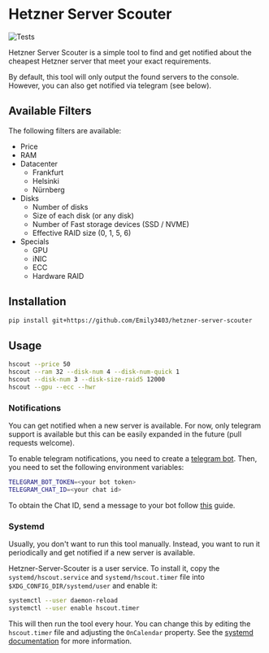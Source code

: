 # Hetzner Server Scouter

![Tests](https://github.com/Emily3403/hetzner-server-scouter/actions/workflows/tests.yml/badge.svg)

Hetzner Server Scouter is a simple tool to find and get notified about the cheapest Hetzner server that meet your exact requirements.

By default, this tool will only output the found servers to the console. However, you can also get notified via telegram (see below).

## Available Filters

The following filters are available:
- Price
- RAM
- Datacenter 
  - Frankfurt
  - Helsinki
  - Nürnberg
- Disks
  - Number of disks
  - Size of each disk (or any disk)
  - Number of Fast storage devices (SSD / NVME)
  - Effective RAID size (0, 1, 5, 6)
- Specials 
  - GPU
  - iNIC
  - ECC
  - Hardware RAID

## Installation

```bash
pip install git+https://github.com/Emily3403/hetzner-server-scouter
```

## Usage

```bash
hscout --price 50
hscout --ram 32 --disk-num 4 --disk-num-quick 1
hscout --disk-num 3 --disk-size-raid5 12000
hscout --gpu --ecc --hwr
```

### Notifications

You can get notified when a new server is available. For now, only telegram support is available but this can be easily expanded in the future (pull requests welcome).

To enable telegram notifications, you need to create a [telegram bot](https://core.telegram.org/bots/tutorial). Then, you need to set the following environment variables:

```bash
TELEGRAM_BOT_TOKEN=<your bot token>
TELEGRAM_CHAT_ID=<your chat id>
```

To obtain the Chat ID, send a message to your bot follow [this](https://stackoverflow.com/a/32572159/11163194) guide.

### Systemd

Usually, you don't want to run this tool manually. Instead, you want to run it periodically and get notified if a new server is available.

Hetzner-Server-Scouter is a user service. To install it, copy the `systemd/hscout.service` and `systemd/hscout.timer` file into `$XDG_CONFIG_DIR/systemd/user` and enable it:

```bash
systemctl --user daemon-reload
systemctl --user enable hscout.timer
```

This will then run the tool every hour. You can change this by editing the `hscout.timer` file and adjusting the `OnCalendar` property. See the [systemd documentation](https://www.freedesktop.org/software/systemd/man/latest/systemd.timer.html#OnCalendar=) for more information.
